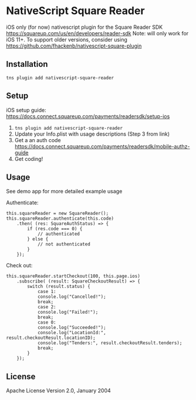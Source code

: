 # NativeScript Square Reader

iOS only (for now) nativescript plugin for the Square Reader SDK https://squareup.com/us/en/developers/reader-sdk
Note: will only work for iOS 11+. To support older versions, consider using 
https://github.com/fhackenb/nativescript-square-plugin

## Installation


`tns plugin add nativescript-square-reader`

## Setup

iOS setup guide: https://docs.connect.squareup.com/payments/readersdk/setup-ios

1. `tns plugin add nativescript-square-reader`
2. Update your Info.plist with usage descriptions (Step 3 from link)
3. Get a an auth code https://docs.connect.squareup.com/payments/readersdk/mobile-authz-guide
4. Get coding!


## Usage 
See demo app for more detailed example usage

Authenticate:
```
this.squareReader = new SquareReader();
this.squareReader.authenticate(this.code)
    .then( (res: SquareAuthStatus) => {
        if (res.code === 0) {
            // authenticated
        } else {
            // not authenticated
        }
    });
```

Check out:
```
this.squareReader.startCheckout(100, this.page.ios)
    .subscribe( (result: SquareCheckoutResult) => {
        switch (result.status) {
            case 1:
            console.log("Cancelled!");
            break;
            case 2:
            console.log("Failed!");
            break;
            case 0:
            console.log("Succeeded!");
            console.log("LocationId:", result.checkoutResult.locationID);
            console.log("Tenders:", result.checkoutResult.tenders);
            break;
        }
    });
```



## License

Apache License Version 2.0, January 2004
